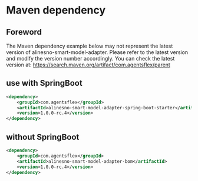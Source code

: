# Maven dependency

## Foreword

The Maven dependency example below may not represent the latest version of alinesno-smart-model-adapter. Please refer to the latest version and modify the version number accordingly.
You can check the latest version at: https://search.maven.org/artifact/com.agentsflex/parent


## use with SpringBoot

```xml
<dependency>
    <groupId>com.agentsflex</groupId>
    <artifactId>alinesno-smart-model-adapter-spring-boot-starter</artifactId>
    <version>1.0.0-rc.4</version>
</dependency>
```


## without SpringBoot

```xml
<dependency>
    <groupId>com.agentsflex</groupId>
    <artifactId>alinesno-smart-model-adapter-bom</artifactId>
    <version>1.0.0-rc.4</version>
</dependency>
```
